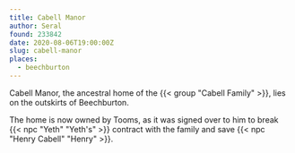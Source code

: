 ```yaml
---
title: Cabell Manor
author: Seral
found: 233842
date: 2020-08-06T19:00:00Z
slug: cabell-manor
places:
  - beechburton
---
```


Cabell Manor, the ancestral home of the {{< group "Cabell Family" >}}, lies on the outskirts of Beechburton.

The home is now owned by Tooms, as it was signed over to him to break {{< npc "Yeth" "Yeth's" >}} contract with the family and save {{< npc "Henry Cabell" "Henry" >}}.
